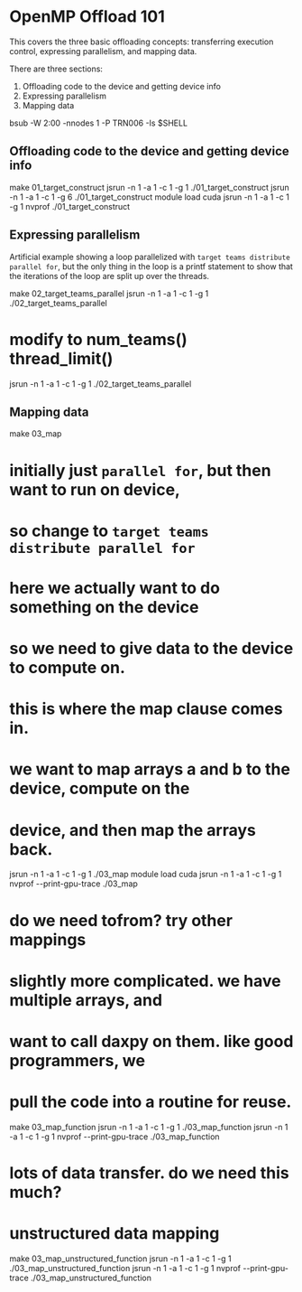 
# OpenMP Offload 101

 This covers the three basic offloading concepts:
 transferring execution control, expressing parallelism, and 
 mapping data.

 There are three sections:

 1. Offloading code to the device and getting device info
 2. Expressing parallelism
 3. Mapping data

 bsub -W 2:00 -nnodes 1 -P TRN006 -Is $SHELL

 ## Offloading code to the device and getting device info

 make 01_target_construct
 jsrun -n 1 -a 1 -c 1 -g 1 ./01_target_construct
 jsrun -n 1 -a 1 -c 1 -g 6 ./01_target_construct
 module load cuda
 jsrun -n 1 -a 1 -c 1 -g 1 nvprof ./01_target_construct

 ## Expressing parallelism 

 Artificial example showing a loop parallelized with
 `target teams distribute parallel for`, but the
 only thing in the loop is a printf statement
 to show that the iterations of the loop are split
 up over the threads.

 make 02_target_teams_parallel
 jsrun -n 1 -a 1 -c 1 -g 1 ./02_target_teams_parallel
 # modify to num_teams() thread_limit()
 jsrun -n 1 -a 1 -c 1 -g 1 ./02_target_teams_parallel

 ## Mapping data

 make 03_map
 # initially just `parallel for`, but then want to run on device,
 # so change to `target teams distribute parallel for`
 # here we actually want to do something on the device
 # so we need to give data to the device to compute on.
 # this is where the map clause comes in.
 # we want to map arrays a and b to the device, compute on the
 # device, and then map the arrays back.
 jsrun -n 1 -a 1 -c 1 -g 1 ./03_map
 module load cuda 
 jsrun -n 1 -a 1 -c 1 -g 1 nvprof --print-gpu-trace ./03_map
 # do we need tofrom? try other mappings

 # slightly more complicated. we have multiple arrays, and
 # want to call daxpy on them. like good programmers, we
 # pull the code into a routine for reuse.
 make 03_map_function
 jsrun -n 1 -a 1 -c 1 -g 1 ./03_map_function
 jsrun -n 1 -a 1 -c 1 -g 1 nvprof --print-gpu-trace ./03_map_function
 # lots of data transfer. do we need this much?

 # unstructured data mapping
 make 03_map_unstructured_function
 jsrun -n 1 -a 1 -c 1 -g 1 ./03_map_unstructured_function
 jsrun -n 1 -a 1 -c 1 -g 1 nvprof --print-gpu-trace ./03_map_unstructured_function